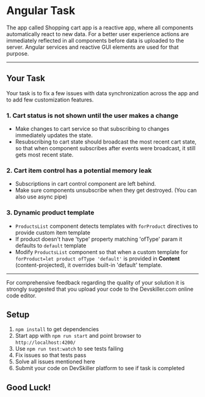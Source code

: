 # Angular Task

The app called Shopping cart app is a reactive app, where all components automatically react to new data.
For a  better user experience actions are immediately reflected in all components before data is uploaded to the server.
Angular services and reactive GUI elements are used for that purpose.

---

## Your Task

Your task is to fix a few issues with data synchronization across the app and to add few customization features.

### 1. Cart status is not shown until the user makes a change
- Make changes to cart service so that subscribing to changes immediately updates the state.
- Resubscribing to cart state should broadcast the most recent cart state, so that when component subscribes after events were broadcast, it still gets most recent state.

### 2. Cart item control has a potential memory leak
- Subscriptions in cart control component are left behind.
- Make sure components unsubscribe when they get destroyed. (You can also use async pipe)

### 3. Dynamic product template
- `ProductsList` component detects templates with `forProduct` directives to provide custom item template
- If product doesn't have 'type' property matching 'ofType' param it defaults to `default` template
- Modify `ProductsList` component so that when a custom template for `forProduct=let product ofType 'default'` is provided in **Content** (content-projected), it overrides built-in 'default' template.

---

For comprehensive feedback regarding the quality of your solution it is strongly suggested that you upload your code to the Devskiller.com online code editor.

## Setup

1. `npm install` to get dependencies
2. Start app with `npm run start` and point browser to `http://localhost:4200/`
3. Use `npm run test:watch` to see tests failing
4. Fix issues so that tests pass
5. Solve all issues mentioned here
6. Submit your code on DevSkiller platform to see if task is completed

## Good Luck!
